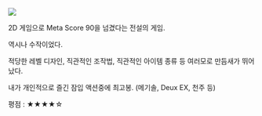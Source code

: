 ![](./0.png)

2D 게임으로 Meta Score 90을 넘겼다는 전설의 게임.

역시나 수작이었다.

적당한 레벨 디자인, 직관적인 조작법, 직관적인 아이템 종류 등 여러모로 만듬새가 뛰어났다.

내가 개인적으로 즐긴 잠입 액션중에 최고봉. (메기솔, Deux EX, 천주 등)

평점 : ★★★★☆
